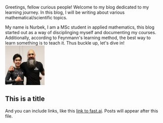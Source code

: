 Greetings, fellow curious people! Welcome to my blog dedicated to my learning journey. In this blog, I will be writing about various mathematical/scientific topics.

My name is Nurbek, I am a MSc student in applied mathematics, this blog started out as a way of disciplinging myself and documenting my courses. Additionally, according to Feynmann's learning method, the best way to learn something is to teach it. Thus buckle up, let's dive in!
<img src="https://github.com/NurikS/NurikS.github.io/blob/master/images/profile.jpg" width="128" height="128">

## This is a title

And you can include links, like this [link to fast.ai](https://www.fast.ai). Posts will appear after this file. 
